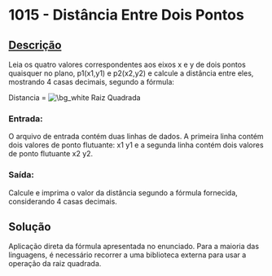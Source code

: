 # 1015 - Distância Entre Dois Pontos

## [Descrição](https://www.beecrowd.com.br/judge/pt/problems/view/1015)

Leia os quatro valores correspondentes aos eixos x e y de dois pontos quaisquer no plano, p1(x1,y1) e p2(x2,y2) e calcule a distância entre eles, mostrando 4 casas decimais, segundo a fórmula:

Distancia = <img src="https://latex.codecogs.com/png.image?\dpi{110}\bg{white}\sqrt[2]{(x2-x1)+(y2-y1)^{2}}" title="\bg_white Raiz Quadrada" /> 

### Entrada:
O arquivo de entrada contém duas linhas de dados. A primeira linha contém dois valores de ponto flutuante: x1 y1 e a segunda linha contém dois valores de ponto flutuante x2 y2.

### Saída:
Calcule e imprima o valor da distância segundo a fórmula fornecida, considerando 4 casas decimais.

## Solução

Aplicação direta da fórmula apresentada no enunciado. Para a maioria das linguagens, é necessário recorrer a uma biblioteca externa para usar a operação da raiz quadrada.
